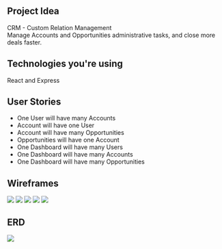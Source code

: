 ## Project Idea 
CRM - Custom Relation Management 
<br>
Manage Accounts and Opportunities administrative tasks, and close more deals faster.

## Technologies you're using
React and Express

## User Stories
- One User will have many Accounts
- Account will have one User
- Account will have many Opportunities
- Opportunities will have one Account
- One Dashboard will have many Users
- One Dashboard will have many Accounts
- One Dashboard will have many Opportunities

## Wireframes
![](https://i.imgur.com/7YSv902.png)
![](https://i.imgur.com/SfQ5aC1.png)
![](https://i.imgur.com/OjVbpjq.png)
![](https://i.imgur.com/o1rPn0T.png)
![](https://i.imgur.com/T2hMBFZ.png)
## ERD
![](https://i.imgur.com/NqYzWFc.png)
